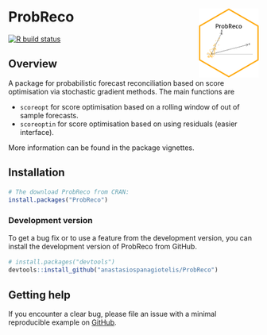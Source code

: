 # ProbReco <a href='https://https://github.com/anastasiospanagiotelis/ProbReco'><img src='man/figures/ProbReco.png' align="right" height="138.5" /></a>


<!-- badges: start -->
  [![R build status](https://github.com/anastasiospanagiotelis/ProbReco/workflows/R-CMD-check/badge.svg)](https://github.com/anastasiospanagiotelis/ProbReco/actions)
  <!-- badges: end -->


## Overview

A package for probabilistic forecast reconciliation based on score optimisation via stochastic gradient methods.  The main functions are

  - `scoreopt` for score optimisation based on a rolling window of out of sample forecasts.
  - `scoreoptin` for score optimisation based on using residuals (easier interface).

More information can be found in the package vignettes.

## Installation

``` r
# The download ProbReco from CRAN:
install.packages("ProbReco")

```

### Development version

To get a bug fix or to use a feature from the development version, you
can install the development version of ProbReco from GitHub.

``` r
# install.packages("devtools")
devtools::install_github("anastasiospanagiotelis/ProbReco")
```

## Getting help

If you encounter a clear bug, please file an issue with a minimal
reproducible example on
[GitHub](https://github.com/anastasiospanagiotelis/ProbReco/issues).

